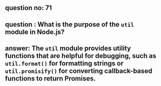 
      
## question no: 71

## question : What is the purpose of the `util` module in Node.js?

## answer: The `util` module provides utility functions that are helpful for debugging, such as `util.format()` for formatting strings or `util.promisify()` for converting callback-based functions to return Promises.
      